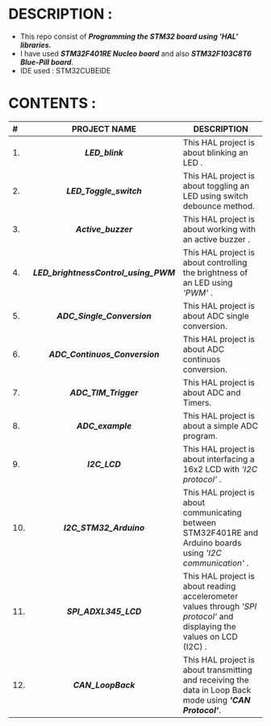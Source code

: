 # DESCRIPTION :
-  This repo consist of ***Programming the STM32 board using 'HAL' libraries.***
-  I have used ***STM32F401RE Nucleo board*** and also ***STM32F103C8T6 Blue-Pill board***.
-  IDE used : STM32CUBEIDE

# CONTENTS :

| # |  PROJECT NAME | DESCRIPTION |
| :--- | :------------: | ----------- |
|  1.  |  ***LED_blink***  |  This HAL project is about blinking an LED . |
|  2.  |  ***LED_Toggle_switch***  |  This HAL project is about toggling an LED using switch debounce method.  |
|  3.  |  ***Active_buzzer***  |  This HAL project is about working with an active buzzer .  |
|  4.  |   ***LED_brightnessControl_using_PWM***  | This HAL project is about controlling the brightness of an LED using *'PWM'* .   |
|  5.  |  ***ADC_Single_Conversion***  |  This HAL project is about ADC single conversion. |
|  6.  |  ***ADC_Continuos_Conversion***  |  This HAL project is about ADC continuos conversion. |
|  7.  |  ***ADC_TIM_Trigger***  |  This HAL project is about ADC and Timers. |
|  8.  |  ***ADC_example***  |  This HAL project is about a simple ADC program. |
|  9.  |  ***I2C_LCD***  |  This HAL project is about interfacing a 16x2 LCD with *'I2C protocol'* . |
|  10.  |  ***I2C_STM32_Arduino***  |  This HAL project is about communicating between STM32F401RE and Arduino boards using *'I2C communication'* . |
|  11.  |  ***SPI_ADXL345_LCD***  |  This HAL project is about reading accelerometer  values through *'SPI protocol'* and displaying the values on LCD (I2C) . |
|  12.  |  ***CAN_LoopBack***  |  This HAL project is about transmitting and receiving the data in Loop Back mode using ***'CAN Protocol'***. |
